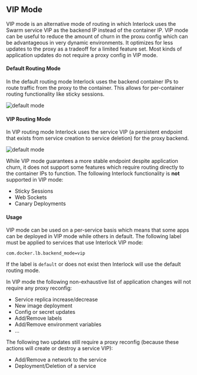 ## VIP Mode
VIP mode is an alternative mode of routing in which Interlock uses the Swarm service VIP as the backend IP instead of the container IP. VIP mode can be useful to reduce the amount of churn in the proxu config which can be advantageous in very dynamic environments. It optimizes for less updates to the proxy as a tradeoff for a limited feature set. Most kinds of application updates do not require a proxy config in VIP mode. 

#### Default Routing Mode
In the default routing mode Interlock uses the backend container IPs to route traffic from the proxy to the container. This allows for per-container routing functionality like sticky sessions.


![default mode](default.svg)

#### VIP Routing Mode
In VIP routing mode Interlock uses the service VIP (a persistent endpoint that exists from service creation to service deletion) for the proxy backend. 



![default mode](vip.svg)

While VIP mode guarantees a more stable endpoint despite application churn, it does not support some features which require routing directly to the container IPs to function. The following Interlock functionality is **not** supported in VIP mode:

- Sticky Sessions
- Web Sockets
- Canary Deployments

#### Usage

VIP mode can be used on a per-service basis which means that some apps can be deployed in VIP mode while others in default. The following label must be applied to services that use Interlock VIP mode:

```
com.docker.lb.backend_mode=vip
```

If the label is `default` or does not exist then Interlock will use the default routing mode.

In VIP mode the following non-exhaustive list of application changes will not require any proxy reconfig:

- Service replica increase/decrease
- New image deployment
- Config or secret updates
- Add/Remove labels
- Add/Remove environment variables
- ...

The following two updates still require a proxy reconfig (because these actions will create or destroy a service VIP):

- Add/Remove a network to the service
- Deployment/Deletion of a service
